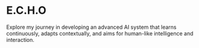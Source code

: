 # E.C.H.O
Explore my journey in developing an advanced AI system that learns continuously, adapts contextually, and aims for human-like intelligence and interaction.
